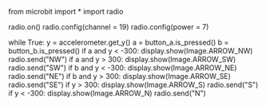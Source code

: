 from microbit import *
import radio

radio.on()
radio.config(channel = 19)
radio.config(power = 7)

while True:
    y = accelerometer.get_y()
    a = button_a.is_pressed()
    b = button_b.is_pressed()
    if a and y < -300:
        display.show(Image.ARROW_NW)
        radio.send("NW")
    if a and y > 300:
         display.show(Image.ARROW_SW)
         radio.send("SW")
    if b and y < -300:
         display.show(Image.ARROW_NE)
         radio.send("NE")
    if b and y > 300:
         display.show(Image.ARROW_SE)
         radio.send("SE")
    if y > 300:
        display.show(Image.ARROW_S)
        radio.send("S")
    if y < -300:
        display.show(Image.ARROW_N)
        radio.send("N")
